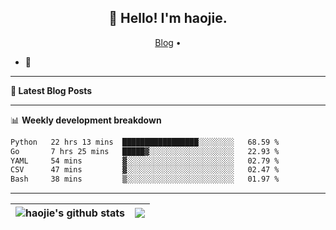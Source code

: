 <h2 align="center">👋 Hello! I'm haojie.</h2>
<p align="center">
  <a href="https://aoyouer.com">Blog</a> •
</p>


- 🔭 


-------

**📝 Latest Blog Posts**


-------

📊 **Weekly development breakdown**
<!--START_SECTION:waka-->

```txt
Python   22 hrs 13 mins  █████████████████░░░░░░░░   68.59 %
Go       7 hrs 25 mins   █████▓░░░░░░░░░░░░░░░░░░░   22.93 %
YAML     54 mins         ▓░░░░░░░░░░░░░░░░░░░░░░░░   02.79 %
CSV      47 mins         ▓░░░░░░░░░░░░░░░░░░░░░░░░   02.47 %
Bash     38 mins         ▒░░░░░░░░░░░░░░░░░░░░░░░░   01.97 %
```

<!--END_SECTION:waka-->

-------



| <img align="center" src="https://github-readme-stats.vercel.app/api?username=haojie06&show_icons=true&theme=graywhite&show_icons=true&count_private=true&include_all_commits=true&hide_border=true" alt="haojie's github stats" /> | <img align="center" src="https://github-readme-stats.vercel.app/api/top-langs/?username=haojie06&layout=compact&theme=graywhite&hide_border=true&hide=css,html" /> |
| ------------- | ------------- |



